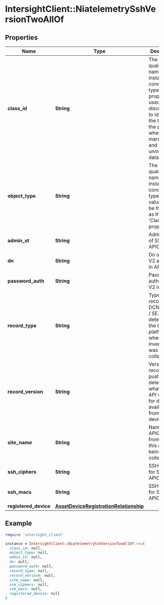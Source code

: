 # IntersightClient::NiatelemetrySshVersionTwoAllOf

## Properties

| Name | Type | Description | Notes |
| ---- | ---- | ----------- | ----- |
| **class_id** | **String** | The fully-qualified name of the instantiated, concrete type. This property is used as a discriminator to identify the type of the payload when marshaling and unmarshaling data. | [default to &#39;niatelemetry.SshVersionTwo&#39;] |
| **object_type** | **String** | The fully-qualified name of the instantiated, concrete type. The value should be the same as the &#39;ClassId&#39; property. | [default to &#39;niatelemetry.SshVersionTwo&#39;] |
| **admin_st** | **String** | Admin state of SSH V2 in APIC. | [optional] |
| **dn** | **String** | Dn of SSH V2 attribute in APIC. | [optional] |
| **password_auth** | **String** | Password auth for SSH V2 in APIC. | [optional] |
| **record_type** | **String** | Type of record DCNM / APIC / SE. This determines the type of platform where inventory was collected. | [optional] |
| **record_version** | **String** | Version of record being pushed. This determines what was the API version for data available from the device. | [optional] |
| **site_name** | **String** | Name of the APIC site from which this data is being collected. | [optional] |
| **ssh_ciphers** | **String** | SSH Ciphers for SSH V2 in APIC. | [optional] |
| **ssh_macs** | **String** | SSH MACS for SSH V2 in APIC. | [optional] |
| **registered_device** | [**AssetDeviceRegistrationRelationship**](AssetDeviceRegistrationRelationship.md) |  | [optional] |

## Example

```ruby
require 'intersight_client'

instance = IntersightClient::NiatelemetrySshVersionTwoAllOf.new(
  class_id: null,
  object_type: null,
  admin_st: null,
  dn: null,
  password_auth: null,
  record_type: null,
  record_version: null,
  site_name: null,
  ssh_ciphers: null,
  ssh_macs: null,
  registered_device: null
)
```

